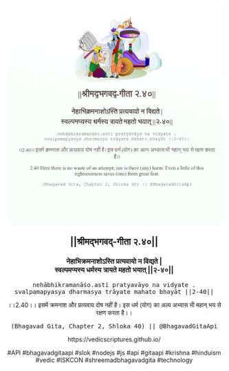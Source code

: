 <img src="../../asset/BG_2_40.png"/>
<center><h2>||श्रीमद्‍भगवद्‍-गीता २.४०||</h2>
<h3>नेहाभिक्रमनाशोऽस्ति प्रत्यवायो न विद्यते |<br/>स्वल्पमप्यस्य धर्मस्य त्रायते महतो भयात् ||२-४०||</h3>
<pre>nehābhikramanāśo.asti pratyavāyo na vidyate .<br/>svalpamapyasya dharmasya trāyate mahato bhayāt ||2-40||</pre>
<p>।।2.40।। इसमें क्रमनाश और प्रत्यवाय दोष नहीं है। इस धर्म (योग) का अल्प अभ्यास भी महान् भय से रक्षण करता है।।</p>
<pre>(Bhagavad Gita, Chapter 2, Shloka 40) || @BhagavadGitaApi</pre><p>https://vedicscriptures.github.io/</p><p>#API #bhagavadgitaapi #slok #nodejs #js #api #gitaapi #krishna #hinduism #vedic #ISKCON #shreemadbhagavadgita #technology</p></center>